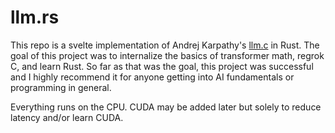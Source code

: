 # llm.rs

This repo is a svelte implementation of Andrej Karpathy's [llm.c](https://github.com/karpathy/llm.c/tree/master) in Rust. The goal of this project was to internalize the basics of transformer math, regrok C, and learn Rust. So far as that was the goal, this project was successful and I highly recommend it for anyone getting into AI fundamentals or programming in general.

Everything runs on the CPU. CUDA may be added later but solely to reduce latency and/or learn CUDA.
